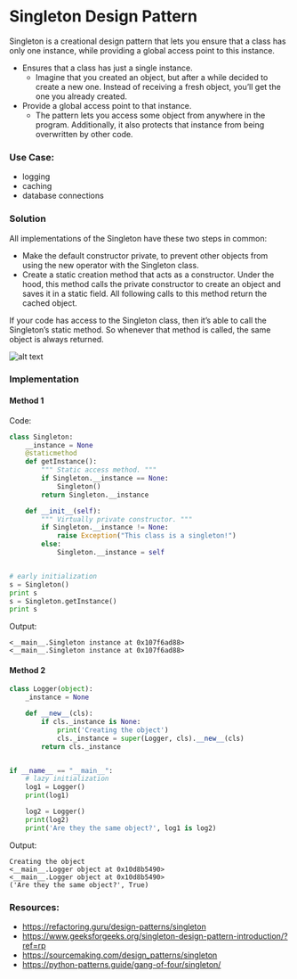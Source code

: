 # Singleton Design Pattern

Singleton is a creational design pattern that lets you ensure that a class has only one instance, while providing a global access point to this instance.

- Ensures that a class has just a single instance.
    - Imagine that you created an object, but after a while decided to create a new one. Instead of receiving a fresh object, you’ll get the one you already created.
- Provide a global access point to that instance.
    - The pattern lets you access some object from anywhere in the program. Additionally, it also protects that instance from being overwritten by other code.

### Use Case:

- logging
- caching
- database connections

### Solution
All implementations of the Singleton have these two steps in common:
- Make the default constructor private, to prevent other objects from using the new operator with the Singleton class.
- Create a static creation method that acts as a constructor. Under the hood, this method calls the private constructor to create an object and saves it in a static field. All following calls to this method return the cached object.

If your code has access to the Singleton class, then it’s able to call the Singleton’s static method. So whenever that method is called, the same object is always returned.

![alt text][gfg]

### Implementation

#### Method 1
Code:
```python
class Singleton:
    __instance = None
    @staticmethod
    def getInstance():
        """ Static access method. """
        if Singleton.__instance == None:
            Singleton()
        return Singleton.__instance

    def __init__(self):
        """ Virtually private constructor. """
        if Singleton.__instance != None:
            raise Exception("This class is a singleton!")
        else:
            Singleton.__instance = self


# early initialization
s = Singleton()
print s
s = Singleton.getInstance()
print s
```

Output:
```shell
<__main__.Singleton instance at 0x107f6ad88>
<__main__.Singleton instance at 0x107f6ad88>
```

#### Method 2

```python
class Logger(object):
    _instance = None

    def __new__(cls):
        if cls._instance is None:
            print('Creating the object')
            cls._instance = super(Logger, cls).__new__(cls)
        return cls._instance


if __name__ == "__main__":
    # lazy initialization
    log1 = Logger()
    print(log1)

    log2 = Logger()
    print(log2)
    print('Are they the same object?', log1 is log2)
```

Output:
```shell
Creating the object
<__main__.Logger object at 0x10d8b5490>
<__main__.Logger object at 0x10d8b5490>
('Are they the same object?', True)
```

### Resources:

- https://refactoring.guru/design-patterns/singleton
- https://www.geeksforgeeks.org/singleton-design-pattern-introduction/?ref=rp
- https://sourcemaking.com/design_patterns/singleton
- https://python-patterns.guide/gang-of-four/singleton/

[gfg]: https://media.geeksforgeeks.org/wp-content/uploads/SINGLEton.png
